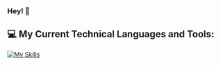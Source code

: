 ### Hey! 👋

## 💻 My Current Technical Languages and Tools:
[![My Skills](https://skillicons.dev/icons?i=html,css,js,c,bash,vim,vscode,github,git)](https://skillicons.dev)
